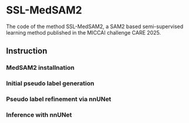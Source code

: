 # SSL-MedSAM2
The code of the method SSL-MedSAM2, a SAM2 based semi-supervised learning method published in the MICCAI challenge CARE 2025.

## Instruction
### MedSAM2 installnation

### Initial pseudo label generation

### Pseudo label refinement via nnUNet

### Inference with nnUNet

